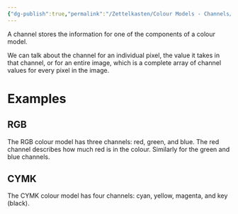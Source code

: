```yaml
---
{"dg-publish":true,"permalink":"/Zettelkasten/Colour Models - Channels/","tags":["colour-model"],"noteIcon":"2","created":"2024-11-04T17:41:34.128+09:00","updated":"2024-11-13T23:22:30.487+09:00"}
---
```


A channel stores the information for one of the components of a colour model.

We can talk about the channel for an individual pixel, the value it takes in that channel, or for an entire image, which is a complete array of channel values for every pixel in the image.
# Examples

## RGB
The RGB colour model has three channels: red, green, and blue. The red channel describes how much red is in the colour. Similarly for the green and blue channels.

## CYMK
The CYMK colour model has four channels: cyan, yellow, magenta, and key (black).